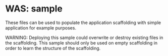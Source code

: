 WAS: sample
===========

These files can be used to populate the application scaffolding with simple
application for example purposes.

WARNING: Deploying this sample could overwrite or destroy existing files in the
scaffolding. This sample should only be used on empty scaffolding in order to
learn the structure of the scaffolding.

